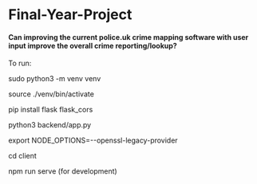 # Final-Year-Project
#### Can improving the current police.uk crime mapping software with user input improve the overall crime reporting/lookup?

To run:
  
  sudo python3 -m venv venv
  
  source ./venv/bin/activate

  pip install flask flask_cors
  
  python3 backend/app.py

  export NODE_OPTIONS=--openssl-legacy-provider

  cd client

  npm run serve (for development)
